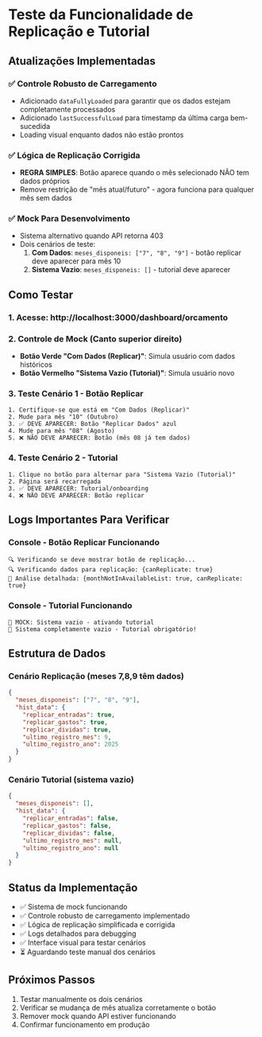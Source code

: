 # Teste da Funcionalidade de Replicação e Tutorial

## Atualizações Implementadas

### ✅ Controle Robusto de Carregamento
- Adicionado `dataFullyLoaded` para garantir que os dados estejam completamente processados
- Adicionado `lastSuccessfulLoad` para timestamp da última carga bem-sucedida
- Loading visual enquanto dados não estão prontos

### ✅ Lógica de Replicação Corrigida
- **REGRA SIMPLES**: Botão aparece quando o mês selecionado NÃO tem dados próprios
- Remove restrição de "mês atual/futuro" - agora funciona para qualquer mês sem dados

### ✅ Mock Para Desenvolvimento
- Sistema alternativo quando API retorna 403
- Dois cenários de teste:
  1. **Com Dados**: `meses_disponeis: ["7", "8", "9"]` - botão replicar deve aparecer para mês 10
  2. **Sistema Vazio**: `meses_disponeis: []` - tutorial deve aparecer

## Como Testar

### 1. Acesse: http://localhost:3000/dashboard/orcamento

### 2. Controle de Mock (Canto superior direito)
- **Botão Verde "Com Dados (Replicar)"**: Simula usuário com dados históricos
- **Botão Vermelho "Sistema Vazio (Tutorial)"**: Simula usuário novo

### 3. Teste Cenário 1 - Botão Replicar
```
1. Certifique-se que está em "Com Dados (Replicar)"
2. Mude para mês "10" (Outubro)
3. ✅ DEVE APARECER: Botão "Replicar Dados" azul
4. Mude para mês "08" (Agosto) 
5. ❌ NÃO DEVE APARECER: Botão (mês 08 já tem dados)
```

### 4. Teste Cenário 2 - Tutorial
```
1. Clique no botão para alternar para "Sistema Vazio (Tutorial)"
2. Página será recarregada
3. ✅ DEVE APARECER: Tutorial/onboarding
4. ❌ NÃO DEVE APARECER: Botão replicar
```

## Logs Importantes Para Verificar

### Console - Botão Replicar Funcionando
```
🔍 Verificando se deve mostrar botão de replicação...
🔍 Verificando dados para replicação: {canReplicate: true}
🎯 Análise detalhada: {monthNotInAvailableList: true, canReplicate: true}
```

### Console - Tutorial Funcionando  
```
🧪 MOCK: Sistema vazio - ativando tutorial
🚨 Sistema completamente vazio - Tutorial obrigatório!
```

## Estrutura de Dados

### Cenário Replicação (meses 7,8,9 têm dados)
```json
{
  "meses_disponeis": ["7", "8", "9"],
  "hist_data": {
    "replicar_entradas": true,
    "replicar_gastos": true, 
    "replicar_dividas": true,
    "ultimo_registro_mes": 9,
    "ultimo_registro_ano": 2025
  }
}
```

### Cenário Tutorial (sistema vazio)
```json
{
  "meses_disponeis": [],
  "hist_data": {
    "replicar_entradas": false,
    "replicar_gastos": false,
    "replicar_dividas": false, 
    "ultimo_registro_mes": null,
    "ultimo_registro_ano": null
  }
}
```

## Status da Implementação

- ✅ Sistema de mock funcionando
- ✅ Controle robusto de carregamento implementado
- ✅ Lógica de replicação simplificada e corrigida
- ✅ Logs detalhados para debugging
- ✅ Interface visual para testar cenários
- ⏳ Aguardando teste manual dos cenários

## Próximos Passos

1. Testar manualmente os dois cenários
2. Verificar se mudança de mês atualiza corretamente o botão
3. Remover mock quando API estiver funcionando
4. Confirmar funcionamento em produção
